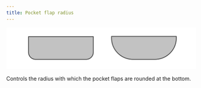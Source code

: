 ```yaml
---
title: Pocket flap radius
---
```


![Pocket flap radius](pocketflapradius.svg)

Controls the radius with which the pocket flaps are rounded at the bottom.